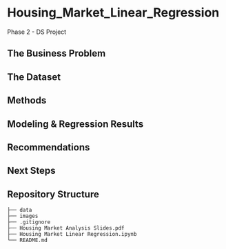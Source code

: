 # Housing_Market_Linear_Regression
Phase 2 - DS Project

## The Business Problem


## The Dataset


## Methods



## Modeling & Regression Results


## Recommendations


## Next Steps


## Repository Structure

```
├── data
├── images
├── .gitignore
├── Housing Market Analysis Slides.pdf
├── Housing Market Linear Regression.ipynb
└── README.md
```
